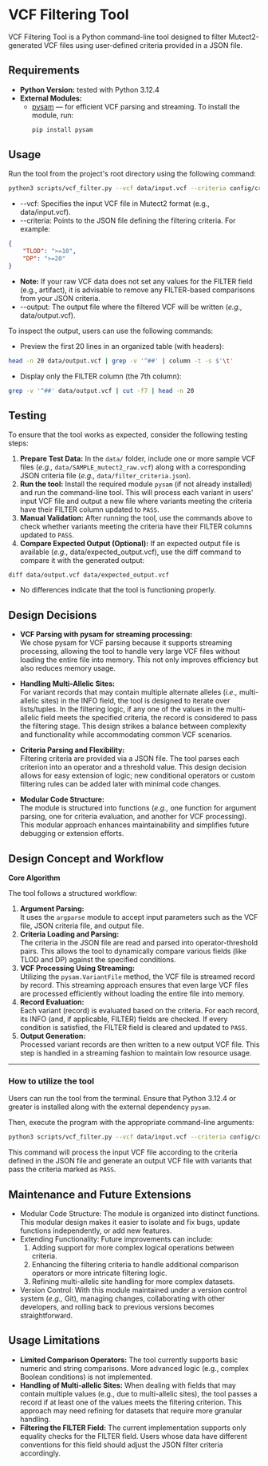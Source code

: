 # VCF Filtering Tool

VCF Filtering Tool is a Python command-line tool designed to filter Mutect2-generated VCF files using user-defined
criteria provided in a JSON file.

## Requirements
- **Python Version:** tested with Python 3.12.4
- **External Modules:**  
  - [pysam](https://github.com/pysam-developers/pysam) — for efficient VCF parsing and streaming. To install the module, run:
    ```bash
    pip install pysam
    ```

## Usage
Run the tool from the project's root directory using the following command:
```bash
python3 scripts/vcf_filter.py --vcf data/input.vcf --criteria config/criteria.json --output data/output.vcf
```
- --vcf: Specifies the input VCF file in Mutect2 format (e.g., data/input.vcf).
- --criteria: Points to the JSON file defining the filtering criteria. For example:
```json
{
    "TLOD": ">=10",
    "DP": ">=20"
}
```
- **Note:** If your raw VCF data does not set any values for the FILTER field (e.g., artifact), it is advisable to remove any FILTER-based comparisons from your JSON criteria.
- --output: The output file where the filtered VCF will be written (*e.g.,* data/output.vcf).

To inspect the output, users can use the following commands:

- Preview the first 20 lines in an organized table (with headers):
```bash
head -n 20 data/output.vcf | grep -v '^##' | column -t -s $'\t'
```
- Display only the FILTER column (the 7th column):
```bash
grep -v '^##' data/output.vcf | cut -f7 | head -n 20
```

## Testing
To ensure that the tool works as expected, consider the following testing steps:

1. **Prepare Test Data:** In the `data/` folder, include one or more sample VCF files (*e.g.,* `data/SAMPLE_mutect2_raw.vcf`) along with a corresponding JSON criteria file (*e.g.,* `data/filter_criteria.json`).
2. **Run the tool:** Install the required module `pysam` (if not already installed) and run the command-line tool. This will process each variant in users' input VCF file and output a new file where variants meeting the criteria have their FILTER column updated to `PASS`.
3. **Manual Validation:** After running the tool, use the commands above to check whether variants meeting the criteria have their FILTER columns updated to `PASS`.
4. **Compare Expected Output (Optional):** If an expected output file is available (*e.g.,* data/expected_output.vcf), use the diff command to compare it with the generated output:
```
diff data/output.vcf data/expected_output.vcf
```
 - No differences indicate that the tool is functioning properly.

## Design Decisions

- **VCF Parsing with pysam for streaming processing:**  
  We chose pysam for VCF parsing because it supports streaming processing, allowing the tool to handle very large VCF files without loading the entire file into memory. This not only improves efficiency but also reduces memory usage.

- **Handling Multi-Allelic Sites:**  
  For variant records that may contain multiple alternate alleles (*i.e.,* multi-allelic sites) in the INFO field, the tool is designed to iterate over lists/tuples. In the filtering logic, if any one of the values in the multi-allelic field meets the specified criteria, the record is considered to pass the filtering stage. This design strikes a balance between complexity and functionality while accommodating common VCF scenarios.

- **Criteria Parsing and Flexibility:**  
  Filtering criteria are provided via a JSON file. The tool parses each criterion into an operator and a threshold value. This design decision allows for easy extension of logic; new conditional operators or custom filtering rules can be added later with minimal code changes.

- **Modular Code Structure:**  
  The module is structured into functions (*e.g.,* one function for argument parsing, one for criteria evaluation, and another for VCF processing). This modular approach enhances maintainability and simplifies future debugging or extension efforts.

## Design Concept and Workflow

**Core Algorithm**  

The tool follows a structured workflow:

1. **Argument Parsing:**  
It uses the `argparse` module to accept input parameters such as the VCF file, JSON criteria file, and output file.
2. **Criteria Loading and Parsing:**  
The criteria in the JSON file are read and parsed into operator-threshold pairs. This allows the tool to dynamically compare various fields (like TLOD and DP) against the specified conditions.
3. **VCF Processing Using Streaming:**  
Utilizing the `pysam.VariantFile` method, the VCF file is streamed record by record. This streaming approach ensures that even large VCF files are processed efficiently without loading the entire file into memory.
4. **Record Evaluation:**  
Each variant (record) is evaluated based on the criteria. For each record, its INFO (and, if applicable, FILTER) fields are checked. If every condition is satisfied, the FILTER field is cleared and updated to `PASS`.
5. **Output Generation:**  
Processed variant records are then written to a new output VCF file. This step is handled in a streaming fashion to maintain low resource usage.

---

### How to utilize the tool

Users can run the tool from the terminal. Ensure that Python 3.12.4 or greater is installed along with the external dependency `pysam`. 

Then, execute the program with the appropriate command-line arguments:
```bash
python3 scripts/vcf_filter.py --vcf data/input.vcf --criteria config/criteria.json --output data/output.vcf
```
This command will process the input VCF file according to the criteria defined in the JSON file and generate an output VCF file with variants that pass the criteria marked as `PASS`.

## Maintenance and Future Extensions
- Modular Code Structure: The module is organized into distinct functions. This modular design makes it easier to isolate and fix bugs, update functions independently, or add new features.
- Extending Functionality: Future improvements can include:
  1. Adding support for more complex logical operations between criteria.
  2. Enhancing the filtering criteria to handle additional comparison operators or more intricate filtering logic.
  3. Refining multi-allelic site handling for more complex datasets.
- Version Control: With this module maintained under a version control system (*e.g.,* Git), managing changes, collaborating with other developers, and rolling back to previous versions becomes straightforward.

## Usage Limitations
- **Limited Comparison Operators:** The tool currently supports basic numeric and string comparisons. More advanced logic (e.g., complex Boolean conditions) is not implemented.
- **Handling of Multi-allelic Sites:** When dealing with fields that may contain multiple values (e.g., due to multi-allelic sites), the tool passes a record if at least one of the values meets the filtering criterion. This approach may need refining for datasets that require more granular handling.
- **Filtering the FILTER Field:** The current implementation supports only equality checks for the FILTER field. Users whose data have different conventions for this field should adjust the JSON filter criteria accordingly.

